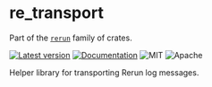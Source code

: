 # re_transport

Part of the [`rerun`](https://github.com/rerun-io/rerun) family of crates.

[![Latest version](https://img.shields.io/crates/v/re_transport.svg)](https://crates.io/crates/re_transport)
[![Documentation](https://docs.rs/re_transport/badge.svg)](https://docs.rs/re_transport)
![MIT](https://img.shields.io/badge/license-MIT-blue.svg)
![Apache](https://img.shields.io/badge/license-Apache-blue.svg)

Helper library for transporting Rerun log messages.
